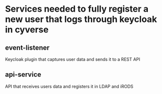 # Services needed to fully register a new user that logs through keycloak in cyverse

## event-listener
Keycloak plugin that captures user data and sends it to a REST API

## api-service
API that receives users data and registers it in LDAP and iRODS